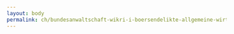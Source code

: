 ```yaml
---
layout: body
permalink: ch/bundesanwaltschaft-wikri-i-boersendelikte-allgemeine-wirtschaftskriminalitaet/
---
```



